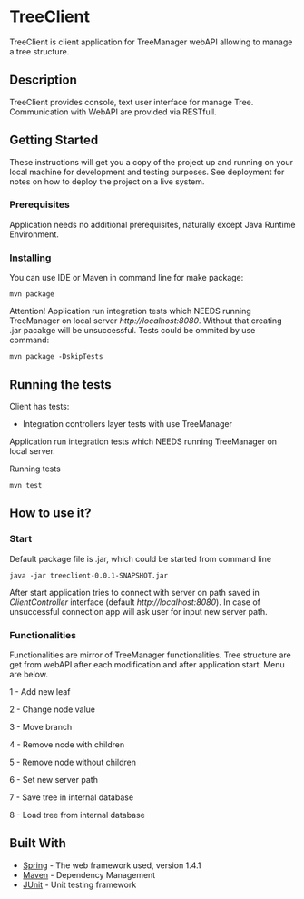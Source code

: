 # TreeClient
TreeClient is client application for TreeManager webAPI allowing to manage a tree structure.

## Description

TreeClient provides console, text user interface for manage Tree. Communication with WebAPI are provided via RESTfull.

## Getting Started

These instructions will get you a copy of the project up and running on your local machine for development and testing purposes. See deployment for notes on how to deploy the project on a live system.

### Prerequisites

Application needs no additional prerequisites, naturally except Java Runtime Environment.


### Installing

You can use IDE or Maven in command line for make package:

```
mvn package
```

Attention! Application run integration tests which NEEDS running TreeManager on local server *http://localhost:8080*. Without that creating .jar pacakge will be unsuccessful. Tests could be ommited by use command:

```
mvn package -DskipTests
```

## Running the tests

Client has tests:
- Integration controllers layer tests with use TreeManager

Application run integration tests which NEEDS running TreeManager on local server.

Running tests 
```
mvn test
```



## How to use it?

### Start

Default package file is .jar, which could be started from command line

```
java -jar treeclient-0.0.1-SNAPSHOT.jar
```

After start application tries to connect with server on path saved in *ClientController* interface (default *http://localhost:8080*). In case of unsuccessful connection app will ask user for input new server path.

### Functionalities

Functionalities are mirror of TreeManager functionalities. Tree structure are get from webAPI after each modification and after application start. Menu are below.

1 - Add new leaf

2 - Change node value

3 - Move branch

4 - Remove node with children

5 - Remove node without children

6 - Set new server path

7 - Save tree in internal database

8 - Load tree from internal database


## Built With

* [Spring](https://projects.spring.io/spring-boot/) - The web framework used, version 1.4.1
* [Maven](https://maven.apache.org/) - Dependency Management
* [JUnit](http://junit.org/junit4/) - Unit testing framework


